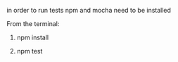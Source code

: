 in order to run tests npm and mocha need to be installed

From the terminal:

1) npm install

2) npm test